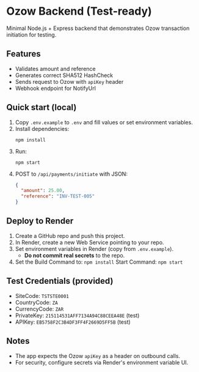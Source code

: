 # Ozow Backend (Test-ready)

Minimal Node.js + Express backend that demonstrates Ozow transaction initiation for testing.

## Features
- Validates amount and reference
- Generates correct SHA512 HashCheck
- Sends request to Ozow with `apiKey` header
- Webhook endpoint for NotifyUrl

## Quick start (local)
1. Copy `.env.example` to `.env` and fill values or set environment variables.
2. Install dependencies:
   ```
   npm install
   ```
3. Run:
   ```
   npm start
   ```
4. POST to `/api/payments/initiate` with JSON:
   ```json
   {
     "amount": 25.00,
     "reference": "INV-TEST-005"
   }
   ```

## Deploy to Render
1. Create a GitHub repo and push this project.
2. In Render, create a new Web Service pointing to your repo.
3. Set environment variables in Render (copy from `.env.example`).
   - **Do not commit real secrets** to the repo.
4. Set the Build Command to: `npm install`
   Start Command: `npm start`

## Test Credentials (provided)
- SiteCode: `TSTSTE0001`
- CountryCode: `ZA`
- CurrencyCode: `ZAR`
- PrivateKey: `215114531AFF7134A94C88CEEA48E` (test)
- APIKey: `EB5758F2C3B4DF3FF4F2669D5FF5B` (test)

## Notes
- The app expects the Ozow `apiKey` as a header on outbound calls.
- For security, configure secrets via Render's environment variable UI.

